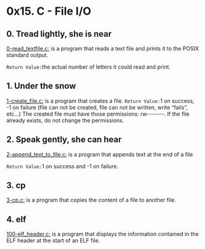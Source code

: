 # 0x15. C - File I/O

## 0. Tread lightly, she is near

[0-read_textfile.c:](https://github.com/SteveMuiyuro/alx-low_level_programming/blob/master/0x15-file_io/0-read_textfile.c) is a program that reads a text file and prints it to the POSIX standard output.

`Return Value:`the actual number of letters it could read and print.

## 1. Under the snow

[1-create_file.c:](https://github.com/SteveMuiyuro/alx-low_level_programming/blob/master/0x15-file_io/1-create_file.c) is a program that creates a file.
`Return Value:`1 on success, -1 on failure (file can not be created, file can not be written, write “fails”, etc…)
The created file must have those permissions: rw-------. If the file already exists, do not change the permissions.

## 2. Speak gently, she can hear

[2-append_text_to_file.c:](https://github.com/SteveMuiyuro/alx-low_level_programming/blob/master/0x15-file_io/2-append_text_to_file.c) is a program that appends text at the end of a file

`Return Value:`1 on success and -1 on failure.

## 3. cp

[3-cp.c:](https://github.com/SteveMuiyuro/alx-low_level_programming/blob/master/0x15-file_io/3-cp.c) is a program that copies the content of a file to another file.

## 4. elf

[100-elf_header.c:](https://github.com/SteveMuiyuro/alx-low_level_programming/blob/master/0x15-file_io/100-elf_header.c) is a program that displays the information contained in the ELF header at the start of an ELF file.
